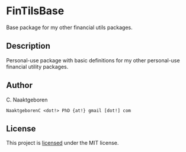 # FinTilsBase

Base package for my other financial utils packages.

## Description

Personal-use package with basic definitions for my other personal-use financial utility
packages.

## Author

C. Naaktgeboren

`NaaktgeborenC <dot!> PhD {at!} gmail [dot!] com`

## License

This project is [licensed](https://github.com/FinTils/FinTilsBase.jl/blob/main/LICENSE)
under the MIT license.


